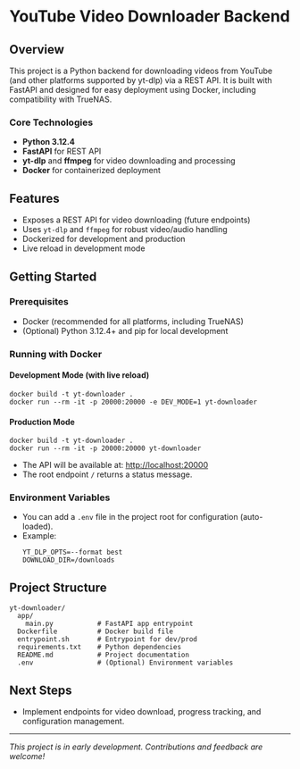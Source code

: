 # YouTube Video Downloader Backend

## Overview
This project is a Python backend for downloading videos from YouTube (and other platforms supported by yt-dlp) via a REST API. It is built with FastAPI and designed for easy deployment using Docker, including compatibility with TrueNAS.

### Core Technologies
- **Python 3.12.4**
- **FastAPI** for REST API
- **yt-dlp** and **ffmpeg** for video downloading and processing
- **Docker** for containerized deployment

## Features
- Exposes a REST API for video downloading (future endpoints)
- Uses `yt-dlp` and `ffmpeg` for robust video/audio handling
- Dockerized for development and production
- Live reload in development mode

## Getting Started

### Prerequisites
- Docker (recommended for all platforms, including TrueNAS)
- (Optional) Python 3.12.4+ and pip for local development

### Running with Docker

#### Development Mode (with live reload)

```
docker build -t yt-downloader .
docker run --rm -it -p 20000:20000 -e DEV_MODE=1 yt-downloader
```

#### Production Mode

```
docker build -t yt-downloader .
docker run --rm -it -p 20000:20000 yt-downloader
```

- The API will be available at: [http://localhost:20000](http://localhost:20000)
- The root endpoint `/` returns a status message.

### Environment Variables
- You can add a `.env` file in the project root for configuration (auto-loaded).
- Example:
  ```
  YT_DLP_OPTS=--format best
  DOWNLOAD_DIR=/downloads
  ```

## Project Structure
```
yt-downloader/
  app/
    main.py           # FastAPI app entrypoint
  Dockerfile          # Docker build file
  entrypoint.sh       # Entrypoint for dev/prod
  requirements.txt    # Python dependencies
  README.md           # Project documentation
  .env                # (Optional) Environment variables
```

## Next Steps
- Implement endpoints for video download, progress tracking, and configuration management.

---

*This project is in early development. Contributions and feedback are welcome!*